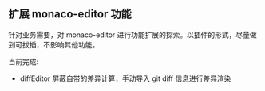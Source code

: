 ## 扩展 monaco-editor 功能

针对业务需要，对 monaco-editor 进行功能扩展的探索。以插件的形式，尽量做到可拔插，不影响其他功能。

当前完成:

- diffEditor 屏蔽自带的差异计算，手动导入 git diff 信息进行差异渲染
